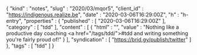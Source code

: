 {
  "kind" : "notes",
  "slug" : "2020/03/mqor5",
  "client_id" : "https://indigenous.realize.be",
  "date" : "2020-03-06T16:29:00Z",
  "h" : "h-entry",
  "properties" : {
    "published" : [ "2020-03-06T16:29:00Z" ],
    "category" : [ "tdd" ],
    "content" : [ {
      "html" : "",
      "value" : "Nothing like a productive day coaching <a href=\"/tags/tdd/\">#tdd</a> and writing something you're fairly proud of!"
    } ],
    "syndication" : [ "https://brid.gy/publish/twitter" ]
  },
  "tags" : [ "tdd" ]
}
